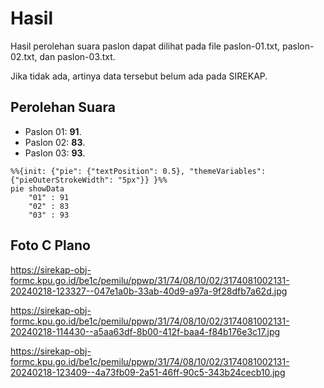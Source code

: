 # Hasil

Hasil perolehan suara paslon dapat dilihat pada file paslon-01.txt, paslon-02.txt, dan paslon-03.txt.

Jika tidak ada, artinya data tersebut belum ada pada SIREKAP.

## Perolehan Suara

 * Paslon 01: **91**.
 * Paslon 02: **83**.
 * Paslon 03: **93**.

```mermaid
%%{init: {"pie": {"textPosition": 0.5}, "themeVariables": {"pieOuterStrokeWidth": "5px"}} }%%
pie showData
    "01" : 91
    "02" : 83
    "03" : 93
```
## Foto C Plano

https://sirekap-obj-formc.kpu.go.id/be1c/pemilu/ppwp/31/74/08/10/02/3174081002131-20240218-123327--047e1a0b-33ab-40d9-a97a-9f28dfb7a62d.jpg

https://sirekap-obj-formc.kpu.go.id/be1c/pemilu/ppwp/31/74/08/10/02/3174081002131-20240218-114430--a5aa63df-8b00-412f-baa4-f84b176e3c17.jpg

https://sirekap-obj-formc.kpu.go.id/be1c/pemilu/ppwp/31/74/08/10/02/3174081002131-20240218-123409--4a73fb09-2a51-46ff-90c5-343b24cecb10.jpg
